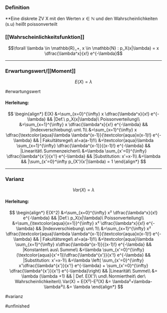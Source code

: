 ### Definition
**Eine diskrete ZV X mit den Werten $x \in \mathbb{N}$ und den Wahrscheinlichkeiten (s.u) heißt poissonverteilt

### [[Wahrscheinlichkeitsfunktion]]

$$\forall \lambda \in \mathbb{R}_+, x \in \mathbb{N} : p_X(x|\lambda) = x \dfrac{\lambda^x}{x!} e^{-\lambda}$$

----------------

### Erwartungswert/[[Moment]]

$$E(X) = \lambda$$

#erwartungswert
#### Herleitung:

$$ 
\begin{align*}
E(X) &=\sum_{x=0}^{\infty} x \dfrac{\lambda^x}{x!} e^{-\lambda} && |Def.\ p_X(x|\lambda)\ Poissonverteilung\\
&=\sum_{x=1}^{\infty} x \dfrac{\lambda^x}{x!} e^{-\lambda} && |Indexverschiebung\ um\ 1\\
&=\sum_{x=1}^{\infty} x \dfrac{\textcolor{aqua}\lambda \lambda^{x-1}}{\textcolor{aqua}x(x-1)!} e^{-\lambda}
 && | Fakultätsregel\ a!=a(a-1)!\\
&=\textcolor{aqua}\lambda \sum_{x=1}^{\infty} \dfrac{\lambda^{x-1}}{(x-1)!} e^{-\lambda} && |Linearität\ Summenzeichen\\
&=\lambda \sum_{x'=0}^{\infty} \dfrac{\lambda^{x'}}{x'!} e^{-\lambda} && |Substitution: x'=x-1\\
&=\lambda && |\sum_{x'=0}^\infty p_{X'}(x'|\lambda) = 1
\end{align*}
$$

-----------
### Varianz

$$
Var(X) = \lambda
$$

#### Herleitung:

$$
\begin{align*}
E(X^2) &=\sum_{x=0}^{\infty} x² \dfrac{\lambda^x}{x!} e^{-\lambda} && |Def.\ p_X(x|\lambda)\ Poissonverteilung\\
&=\sum_{\textcolor{aqua}{x=1}}^{\infty} x² \dfrac{\lambda^x}{x!} e^{-\lambda} && |Indexverschiebung\ um\ 1\\
&=\sum_{x=1}^{\infty} x² \dfrac{\textcolor{aqua}\lambda \lambda^{x-1}}{\textcolor{aqua}x(x-1)!} e^{-\lambda}
 && | Fakultätsregel\ a!=a(a-1)!\\
&=\textcolor{aqua}\lambda \sum_{x=1}^{\infty} x\dfrac{\lambda^{x-1}}{(x-1)!} e^{-\lambda} && |Konstanten\ aus\ Summe\\
&=\lambda \sum_{x'=0}^{\infty} (\textcolor{aqua}{x'+1})\dfrac{\lambda^{x'}}{x'!} e^{-\lambda} && |Substitution: x'=x-1\\
&=\lambda \left( \sum_{x'=0}^{\infty} x'\dfrac{\lambda^{x'}}{x'!} e^{-\lambda} + \sum_{x'=0}^{\infty} \dfrac{\lambda^{x'}}{x'!} e^{-\lambda}\right) && |Linearität\ Summe\\
&= \lambda (\lambda +1) && | Def. E(X')\ und\ Normiertheit\ der\ Wahrscheinlichkeiten\\
Var(X) = E(X²)-E²(X) &= \lambda²+\lambda-\lambda²\\
&= \lambda
\end{align*}
$$

#varianz

#unfinished 